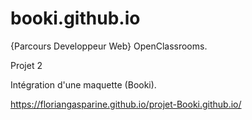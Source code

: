 # booki.github.io

{Parcours Developpeur Web} OpenClassrooms.

Projet 2

Intégration d'une maquette (Booki).

https://floriangasparine.github.io/projet-Booki.github.io/
